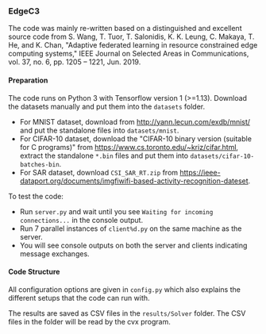 ### EdgeC3

The code was mainly re-written based on a distinguished and excellent source code from S. Wang, T. Tuor, T. Salonidis, K. K. Leung, C. Makaya, T. He, and K. Chan, "Adaptive federated learning in resource constrained edge computing systems," IEEE Journal on Selected Areas in Communications, vol. 37, no. 6, pp. 1205 – 1221, Jun. 2019.

#### Preparation
The code runs on Python 3 with Tensorflow version 1 (>=1.13).
Download the datasets manually and put them into the `datasets` folder.
- For MNIST dataset, download from <http://yann.lecun.com/exdb/mnist/> and put the standalone files into `datasets/mnist`.
- For CIFAR-10 dataset, download the "CIFAR-10 binary version (suitable for C programs)" from <https://www.cs.toronto.edu/~kriz/cifar.html>, extract the standalone `*.bin` files and put them into `datasets/cifar-10-batches-bin`.
- For SAR dataset, download `CSI_SAR_RT.zip` from <https://ieee-dataport.org/documents/imgfiwifi-based-activity-recognition-dateset>.

To test the code: 
- Run `server.py` and wait until you see `Waiting for incoming connections...` in the console output.
- Run 7 parallel instances of `client%d.py` on the same machine as the server. 
- You will see console outputs on both the server and clients indicating message exchanges. 

#### Code Structure

All configuration options are given in `config.py` which also explains the different setups that the code can run with.

The results are saved as CSV files in the `results/Solver` folder. 
The CSV files in the folder will be read by the cvx program.